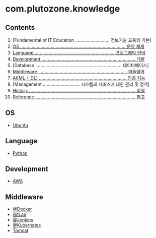 # com.plutozone.knowledge


## Contents
01. [Fundamental of IT Education ........................... 정보기술 교육의 기본]
02. [OS ................................................................................... 운영 체제](#os)
03. [Language ............................................................... 프로그래밍 언어](#language)
04. [Development .......................................................................... 개발](#development)
05. [Database .................................................................... 데이터베이스]
06. [Middleware ...................................................................... 미들웨어](#middleware)
07. [AI(ML + DL) ..................................................................... 인공 지능](./com/plutozone/knowledge/ai/README.md)
08. [Management ............................. 시스템과 서비스에 대한 관리 및 정책]
09. [History .................................................................................... 이력](#history)
10. [Reference ............................................................................... 참고](#reference)


## OS
- [Ubuntu](./com/plutozone/knowledge/os/ubuntu.md)


## Language
- [Python](./com/plutozone/knowledge/language/python.md)


## Development
- [AWS](./com/plutozone/knowledge/development/cloud/aws.md)


## Middleware
- [@Docker](./com/plutozone/knowledge/middleware/docker.md)
- [GitLab](./com/plutozone/knowledge/middleware/gitlab.md)
- [@Jenkins](./com/plutozone/knowledge/middleware/jenkins.md)
- [@Kubernates](./com/plutozone/knowledge/middleware/kubernetes.md)
- [Tomcat](./com/plutozone/knowledge/middleware/tomcat.md)
